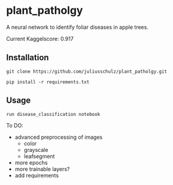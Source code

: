 # plant_patholgy

A neural network to identify foliar diseases in apple trees.

Current Kaggelscore: 0.917

## Installation
```
git clone https://github.com/juliusschulz/plant_patholgy.git

pip install -r requirements.txt
```
## Usage
```
run disease_classification notebook

```

To DO:
- advanced preprocessing of images
    - color
    - grayscale
    - leafsegment
- more epochs
- more trainable layers?
- add requirements
